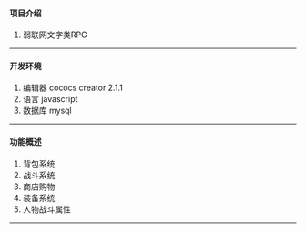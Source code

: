 
#### 项目介绍

1. 弱联网文字类RPG
***

#### 开发环境

1. 编辑器 cococs creator 2.1.1
2. 语言 javascript
3. 数据库 mysql
***

#### 功能概述

1. 背包系统
2. 战斗系统
3. 商店购物
4. 装备系统
5. 人物战斗属性
***